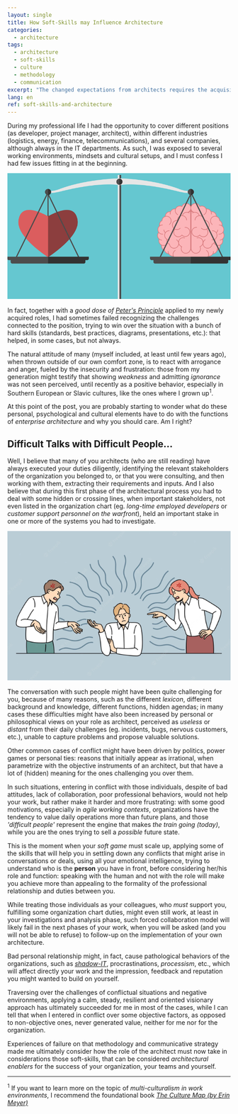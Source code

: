 ```yaml
---
layout: single
title: How Soft-Skills may Influence Architecture
categories:
  - architecture
tags:
  - architecture
  - soft-skills
  - culture
  - methodology
  - communication
excerpt: "The changed expectations from architects requires the acquisition and use of soft-skills towards stakeholders to succeed in the role"
lang: en
ref: soft-skills-and-architecture
---
```


During my professional life I had the opportunity to cover different positions (as developer, project manager, architect), within different industries (logistics, energy, finance, telecommunications), and several companies, although always in the IT departments.
As such, I was exposed to several working environments, mindsets and cultural setups, and I must confess I had few issues fitting in at the beginning.

![Emotional IG](/assets/img/2022-04-22-soft-skills-architecture/20220422-emotionaliq.png)

In fact, together with a _good dose of [Peter's Principle](https://en.wikipedia.org/wiki/Peter_principle)_ applied to my newly acquired roles, I had sometimes failed recognizing the challenges connected to the position, trying to win over the situation with a bunch of hard skills (standards, best practices, diagrams, presentations, etc.): that helped, in some cases, but not always.

The natural attitude of many (myself included, at least until few years ago), when thrown outside of our own comfort zone, is to react with arrogance and anger, fueled by the insecurity and frustration: those from my generation might testify that showing _weakness_ and admitting _ignorance_ was not seen perceived, until recently as a positive behavior, especially in Southern European or Slavic cultures, like the ones where I grown up<sup>1</sup>.

At this point of the post, you are probably starting to wonder what do these personal, psychological and cultural elements have to do with the functions of _enterprise architecture_ and why you should care. Am I right?

## Difficult Talks with Difficult People...

Well, I believe that many of you architects (who are still reading) have always executed your duties diligently, identifying the relevant stakeholders of the organization you belonged to, or that you were consulting, and then working with them, extracting their requirements and inputs. And I also believe that during this first phase of the architectural process you had to deal with some hidden or crossing lines, when important stakeholders, not even listed in the organization chart (eg. _long-time employed developers_ or _customer support personnel on the warfront_), held an important stake in one or more of the systems you had to investigate.

![Quarrel at Work](/assets/img/2022-04-22-soft-skills-architecture/202204-22-employees-fight-quarrel.png)

The conversation with such people might have been quite challenging for you, because of many reasons, such as the different _lexicon_, different background and knowledge, different functions, hidden agendas; in many cases these difficulties might have also been increased by personal or philosophical views on your role as architect, perceived as _useless_ or _distant_ from their daily challenges (eg. incidents, bugs, nervous customers, etc.), unable to capture problems and propose valuable solutions.

Other common cases of conflict might have been driven by politics, power games or personal ties: reasons that initially appear as irrational, when parametrize with the objective instruments of an architect, but that have a lot of (hidden) meaning for the ones challenging you over them.

In such situations, entering in conflict with those individuals, despite of bad attitudes, lack of collaboration, poor professional behaviors, would not help your work, but rather make it harder and more frustrating: with some good motivations, especially in _agile working contexts_, organizations have the tendency to value daily operations more than future plans, and those _'difficult people'_ represent the engine that makes _the train going (today)_, while you are the ones trying to sell a _possible_ future state.

This is the moment when your _soft game_ must scale up, applying some of the skills that will help you in settling down any conflicts that might arise in conversations or deals, using all your emotional intelligence, trying to understand who is the **person** you have in front, before considering her/his role and function: speaking with the human and not with the role will make you achieve more than appealing to the formality of the professional relationship and duties between you.

While treating those individuals as your colleagues, who _must_ support you, fulfilling some organization chart duties, might even still work, at least in your investigations and analysis phase, such forced collaboration model will likely fail in the next phases of your work, when you will be asked (and you will not be able to refuse) to follow-up on the implementation of your own architecture.

Bad personal relationship might, in fact, cause pathological behaviors of the organizations, such as _[shadow-IT](https://en.wikipedia.org/wiki/Shadow_IT)_, procrastinations, _processism_, etc., which will affect directly your work and the impression, feedback and reputation you might wanted to build on yourself.

Traversing over the challenges of conflictual situations and negative environments, applying a calm, steady, resilient and oriented visionary approach has ultimately succeeded for me in most of the cases, while I can tell that when I entered in conflict over some objective factors, as opposed to non-objective ones, never generated value, neither for me nor for the organization.

Experiences of failure on that methodology and communicative strategy made me ultimately consider how the role of the architect must now take in considerations those soft-skills, that can be considered _architectural enablers_ for the success of your organization, your teams and yourself.

---

<sup>1</sup> If you want to learn more on the topic of _multi-culturalism in work environments_, I recommend the foundational book _[The Culture Map (by Erin Meyer)](https://www.amazon.com/Culture-Map-Breaking-Invisible-Boundaries/dp/1610392507)_
